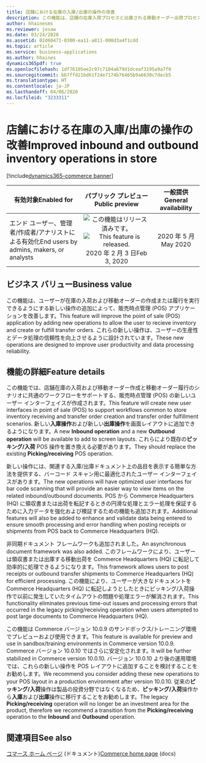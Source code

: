 ```yaml
---
title: 店舗における在庫の入庫/出庫の操作の改善
description: この機能は、店舗の在庫入荷プロセスと出庫される移動オーダー出荷プロセスに新しいユーザー インターフェイスと機能強化を提供します。
author: hhainesms
ms.reviewer: josaw
ms.date: 03/24/2020
ms.assetid: 02d60471-0300-ea11-a811-000d3a4f1cdd
ms.topic: article
ms.service: business-applications
ms.author: hhaines
dynamics365pdf: true
ms.openlocfilehash: 1df76105ee2c97c7184a679d1dceaf3195a9a7f0
ms.sourcegitcommit: bb7ffd21bd61f24e7174b76465b9a6630c7decb5
ms.translationtype: HT
ms.contentlocale: ja-JP
ms.lasthandoff: 04/06/2020
ms.locfileid: "3233311"
---
```

# <a name="improved-inbound-and-outbound-inventory-operations-in-store"></a><span data-ttu-id="7a94d-103">店舗における在庫の入庫/出庫の操作の改善</span><span class="sxs-lookup"><span data-stu-id="7a94d-103">Improved inbound and outbound inventory operations in store</span></span>
[!include[dynamics365-commerce banner](../includes/dynamics365-commerce.md)]

| <span data-ttu-id="7a94d-104">有効対象</span><span class="sxs-lookup"><span data-stu-id="7a94d-104">Enabled for</span></span>    |  <span data-ttu-id="7a94d-105">パブリック プレビュー</span><span class="sxs-lookup"><span data-stu-id="7a94d-105">Public preview</span></span> | <span data-ttu-id="7a94d-106">一般提供</span><span class="sxs-lookup"><span data-stu-id="7a94d-106">General availability</span></span> | 
| ---------- | :----------: |:----------: |
|<span data-ttu-id="7a94d-107">エンド ユーザー、管理者/作成者/アナリストによる有効化</span><span class="sxs-lookup"><span data-stu-id="7a94d-107">End users by admins, makers, or analysts</span></span>|<span data-ttu-id="7a94d-108">![この機能はリリース済みです。](/dynamics365-release-plan/media/green-checkmark.png "この機能はリリース済みです。")</span><span class="sxs-lookup"><span data-stu-id="7a94d-108">![This feature is released.](/dynamics365-release-plan/media/green-checkmark.png "This feature is released.")</span></span> <span data-ttu-id="7a94d-109">2020 年 2 月 3 日</span><span class="sxs-lookup"><span data-stu-id="7a94d-109">Feb 3, 2020</span></span>| <span data-ttu-id="7a94d-110">2020 年 5 月</span><span class="sxs-lookup"><span data-stu-id="7a94d-110">May 2020</span></span>|


## <a name="business-value"></a><span data-ttu-id="7a94d-111">ビジネス バリュー</span><span class="sxs-lookup"><span data-stu-id="7a94d-111">Business value</span></span>
<!-- bv start -->
<span data-ttu-id="7a94d-112">この機能は、ユーザーが在庫の入荷および移動オーダーの作成または履行を実行できるようにする新しい操作の追加によって、販売時点管理 (POS) アプリケーションを改善します。</span><span class="sxs-lookup"><span data-stu-id="7a94d-112">This feature will improve the point of sale (POS) application by adding new operations to allow the user to recieve inventory and create or fulfill transfer orders.</span></span> <span data-ttu-id="7a94d-113">これらの新しい操作は、ユーザーの生産性とデータ処理の信頼性を向上させるように設計されています。</span><span class="sxs-lookup"><span data-stu-id="7a94d-113">These new operations are designed to improve user productivity and data processing reliability.</span></span>
<!-- bv end -->



## <a name="feature-details"></a><span data-ttu-id="7a94d-114">機能の詳細</span><span class="sxs-lookup"><span data-stu-id="7a94d-114">Feature details</span></span>
<!--feature detail start -->
<span data-ttu-id="7a94d-115">この機能では、店舗在庫の入荷および移動オーダー作成と移動オーダー履行のシナリオに共通のワークフローをサポートする、販売時点管理 (POS) の新しいユーザー インターフェイスが作成されます。</span><span class="sxs-lookup"><span data-stu-id="7a94d-115">This feature will create new user interfaces in point of sale (POS) to support workflows common to store inventory receiving and transfer order creation and transfer order fulfillment scenarios.</span></span>  <span data-ttu-id="7a94d-116">新しい**入庫操作**および新しい**出庫操作**を画面レイアウトに追加できるようになります。</span><span class="sxs-lookup"><span data-stu-id="7a94d-116">A new **Inbound operation** and a new  **Outbound operation** will be available to add to screen layouts.</span></span> <span data-ttu-id="7a94d-117">これらにより既存の**ピッキング/入荷** POS 操作を置き換える必要があります。</span><span class="sxs-lookup"><span data-stu-id="7a94d-117">They should replace the existing **Picking/receiving** POS operation.</span></span>

<span data-ttu-id="7a94d-118">新しい操作には、関連する入庫/出庫ドキュメント上の品目を表示する簡単な方法を提供する、バーコード スキャン用に最適化されたユーザー インターフェイスがあります。</span><span class="sxs-lookup"><span data-stu-id="7a94d-118">The new operations will have optimized user interfaces for bar code scanning that will provide an easier way to view items on the related inbound/outbound documents.</span></span> <span data-ttu-id="7a94d-119">POS から Commerce Headquarters (HQ) に領収書または出荷を転記するときの円滑な処理とエラー処理を保証するために入力データを強化および検証するための機能も追加されます。</span><span class="sxs-lookup"><span data-stu-id="7a94d-119">Additional features will also be added to enhance and validate data being entered to ensure smooth processing and error handling when posting receipts or shipments from POS back to Commerce Headquarters (HQ).</span></span>  

<span data-ttu-id="7a94d-120">非同期ドキュメント フレームワークも追加されました。</span><span class="sxs-lookup"><span data-stu-id="7a94d-120">An asynchronous document framework was also added.</span></span> <span data-ttu-id="7a94d-121">このフレームワークにより、ユーザーは領収書または出庫する移動出荷を Commerce Headquarters (HQ) に転記して効率的に処理できるようになります。</span><span class="sxs-lookup"><span data-stu-id="7a94d-121">This framework allows users to post receipts or outbound transfer shipments to Commerce Headquarters (HQ) for efficient processing.</span></span> <span data-ttu-id="7a94d-122">この機能により、ユーザーが大きなドキュメントを Commerce Headquarters (HQ) に転記しようとしたときにピッキング/入荷操作で以前に発生していたタイムアウトの問題や処理エラーが解消されます。</span><span class="sxs-lookup"><span data-stu-id="7a94d-122">This functionality eliminates previous time-out issues and processing errors that occurred in the legacy picking/receiving operation when users attempted to post large documents to Commerce Headquarters (HQ).</span></span>

<span data-ttu-id="7a94d-123">この機能は Commerce バージョン 10.0.9 のサンドボックス/トレーニング環境でプレビューおよび使用できます。</span><span class="sxs-lookup"><span data-stu-id="7a94d-123">This feature is available for preview and use in sandbox/training environments in  Commerce version 10.0.9.</span></span> <span data-ttu-id="7a94d-124">Commerce バージョン 10.0.10 ではさらに安定化されます。</span><span class="sxs-lookup"><span data-stu-id="7a94d-124">It will be further stabilized in  Commerce version 10.0.10.</span></span> <span data-ttu-id="7a94d-125">バージョン 10.0.10 より後の運用環境では、これらの新しい操作を POS レイアウトに追加することを検討することをお勧めします。</span><span class="sxs-lookup"><span data-stu-id="7a94d-125">We recommend you consider adding these new operations to your POS layout in a production environment after version 10.0.10.</span></span>  <span data-ttu-id="7a94d-126">従来の**ピッキング/入荷**操作は製品の投資分野ではなくなるため、**ピッキング/入荷**操作から**入庫**および**出庫**操作に移行することをお勧めします。</span><span class="sxs-lookup"><span data-stu-id="7a94d-126">The legacy **Picking/receiving** operation will no longer be an investment area for the product, therefore we recommend a transition from the **Picking/receiving** operation to the **Inbound** and **Outbound** operation.</span></span>
<!--feature detail end -->










## <a name="see-also"></a><span data-ttu-id="7a94d-127">関連項目</span><span class="sxs-lookup"><span data-stu-id="7a94d-127">See also</span></span>


<!--docs start-->
<span data-ttu-id="7a94d-128">[コマース ホーム ページ](https://docs.microsoft.com/dynamics365/commerce/) (ドキュメント)</span><span class="sxs-lookup"><span data-stu-id="7a94d-128">[Commerce home page](https://docs.microsoft.com/dynamics365/commerce/) (docs)</span></span>
<!--docs end-->

